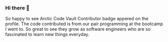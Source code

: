 ### Hi there 👋
 So happy to see Arctic Code Vault Contributor badge appered on the profile. The code contributed is from our pair programming at the bootcamp I went to. 
 So great to see they grow as software engineers who are so fascinated to learn new things everyday. 

<!--
**joonybejoy/joonybejoy** is a ✨ _special_ ✨ repository because its `README.md` (this file) appears on your GitHub profile.

Here are some ideas to get you started:

- 🔭 I’m currently working on ...
- 🌱 I’m currently learning ...
- 👯 I’m looking to collaborate on ...
- 🤔 I’m looking for help with ...
- 💬 Ask me about ...
- 📫 How to reach me: ...
- 😄 Pronouns: ...
- ⚡ Fun fact: ...
-->
